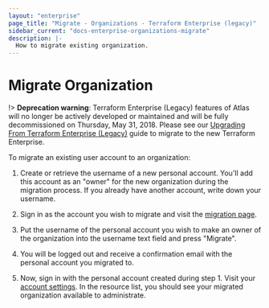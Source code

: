 ```yaml
---
layout: "enterprise"
page_title: "Migrate - Organizations - Terraform Enterprise (legacy)"
sidebar_current: "docs-enterprise-organizations-migrate"
description: |-
  How to migrate existing organization.
---
```


# Migrate Organization

 !> **Deprecation warning**: Terraform Enterprise (Legacy) features of Atlas will no longer be actively developed or maintained and will be fully decommissioned on Thursday, May 31, 2018. Please see our [Upgrading From Terraform Enterprise (Legacy)](https://www.terraform.io/docs/enterprise/upgrade/index.html) guide to migrate to the new Terraform Enterprise.

To migrate an existing user account to an organization:

1. Create or retrieve the username of a new personal account. You'll add this
account as an "owner" for the new organization during the migration process. If
you already have another account, write down your username.

2. Sign in as the account you wish to migrate and visit the [migration page](https://atlas.hashicorp.com/account/migrate).

3. Put the username of the personal account you wish to make an owner of the
organization into the username text field and press "Migrate".

4. You will be logged out and receive a confirmation email with the
personal account you migrated to.

5. Now, sign in with the personal account created during step 1. Visit your [account settings](https://atlas.hashicorp.com/settings/resources).
In the resource list, you should see your migrated organization available to administrate.
